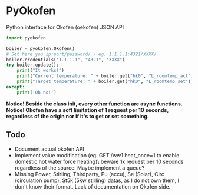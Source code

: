 # PyOkofen

Python interface for Okofen (oekofen) JSON API

```python
import pyokofen

boiler = pyokofen.Okofen()
# Set here you ip:port/password/ - eg. 1.1.1.1:4321/XXXX/
boiler.credentials("1.1.1.1", "4321", "XXXX")
try boiler.update():
    print("It works!")
    print("Current temperature: " + boiler.get("hk0", "L_roomtemp_act"))
    print("Target temperature: " + boiler.get("hk0", "L_roomtemp_set"))
except:
    print('Oh no!')
```

**Notice! Beside the class init, every other function are async functions.**  
**Notice! Okofen have a soft limitation of 1 request per 10 seconds, regardless of the origin nor if it's to get or set something.**

## Todo

- Document actual okofen API
- Implement value modification (eg. GET /ww1.heat_once=1 to enable domestic hot water force heating)\ beware 1x request per 10 seconds regardless of the source. Maybe implement a queue?
- Missing Power, Stirling, Thirdparty, Pu (accu), Se (Solar), Circ (circulation pump), St5k (5kw stirling) datas, as I do not own them, I don't know their format. Lack of documentation on Okofen side.
